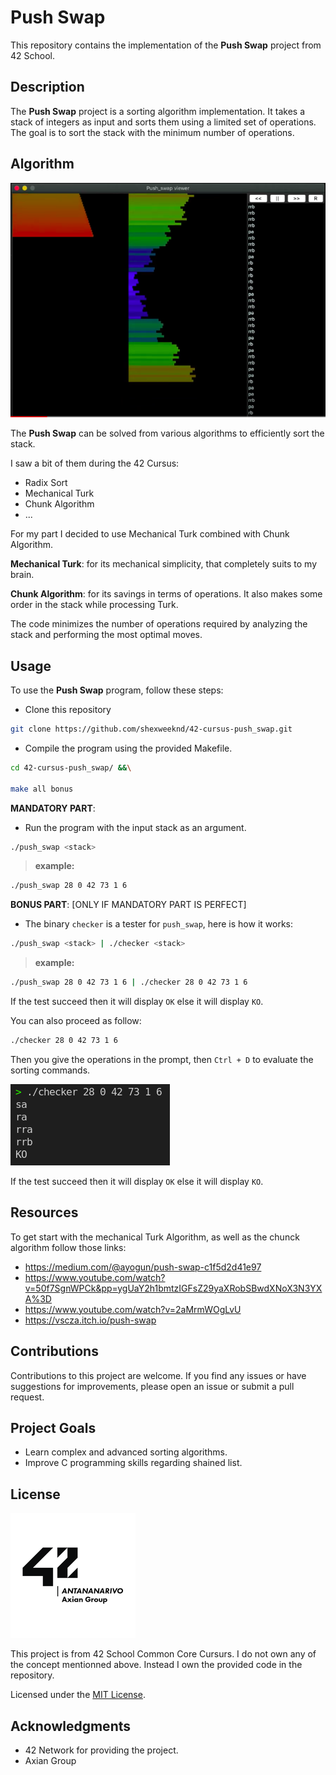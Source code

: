 # Push Swap

This repository contains the implementation of the **Push Swap** project from 42 School.

## Description

The **Push Swap** project is a sorting algorithm implementation. It takes a stack of integers as input and sorts them using a limited set of operations. The goal is to sort the stack with the minimum number of operations.

## Algorithm

![algorithm](https://github.com/shexweeknd/blob/blob/main/42-cursus-push_swap/algo-overview.png)

The **Push Swap** can be solved from various algorithms to efficiently sort the stack.

I saw a bit of them during the 42 Cursus:

- Radix Sort
- Mechanical Turk
- Chunk Algorithm
- ...
  
For my part I decided to use Mechanical Turk combined with Chunk Algorithm.

**Mechanical Turk**: for its mechanical simplicity, that completely suits to my brain.

**Chunk Algorithm**: for its savings in terms of operations. It also makes some order in the stack while processing Turk.

The code minimizes the number of operations required by analyzing the stack and performing the most optimal moves.

## Usage

To use the **Push Swap** program, follow these steps:

- Clone this repository

```sh
git clone https://github.com/shexweeknd/42-cursus-push_swap.git
```

- Compile the program using the provided Makefile.

```sh
cd 42-cursus-push_swap/ &&\

make all bonus
```

**MANDATORY PART**:

- Run the program with the input stack as an argument.

```bash
./push_swap <stack>
```

>**example:**

```bash
./push_swap 28 0 42 73 1 6
```

**BONUS PART**: [ONLY IF MANDATORY PART IS PERFECT]

- The binary `checker` is a tester for `push_swap`, here is how it works:

```bash
./push_swap <stack> | ./checker <stack>
```

>**example:**

```bash
./push_swap 28 0 42 73 1 6 | ./checker 28 0 42 73 1 6
```

If the test succeed then it will display `OK` else it will display `KO`.

You can also proceed as follow:

```bash
./checker 28 0 42 73 1 6
```

Then you give the operations in the prompt, then `Ctrl + D` to evaluate the sorting commands.

![example-of-checker](https://github.com/shexweeknd/blob/blob/main/42-cursus-push_swap/bonus-example.png)

If the test succeed then it will display `OK` else it will display `KO`.

## Resources

To get start with the mechanical Turk Algorithm, as well as the chunck algorithm follow those links:

- <https://medium.com/@ayogun/push-swap-c1f5d2d41e97>
- <https://www.youtube.com/watch?v=50f7SgnWPCk&pp=ygUaY2h1bmtzIGFsZ29yaXRobSBwdXNoX3N3YXA%3D>
- <https://www.youtube.com/watch?v=2aMrmWOgLvU>
- <https://vscza.itch.io/push-swap>

## Contributions

Contributions to this project are welcome. If you find any issues or have suggestions for improvements, please open an issue or submit a pull request.

## Project Goals

- Learn complex and advanced sorting algorithms.
- Improve C programming skills regarding shained list.

## License

![42-antananarivo-logo](https://github.com/shexweeknd/blob/blob/main/42-cursus-so_long/42-cursus-so_long-42-logo.png)

This project is from 42 School Common Core Cursurs. I do not own any of the concept mentionned above. Instead I own the provided code in the repository.

Licensed under the [MIT License](https://github.com/shexweeknd/blob/blob/main/LICENSE).

## Acknowledgments

- 42 Network for providing the project.
- Axian Group
